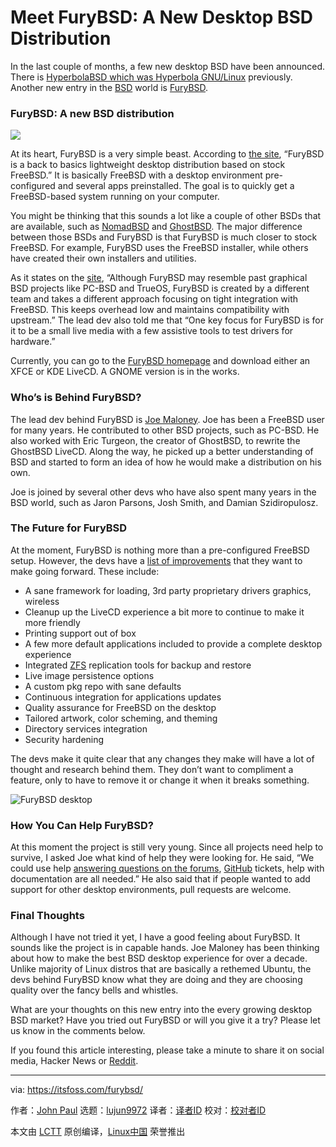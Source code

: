 [#]: collector: (lujun9972)
[#]: translator: ( )
[#]: reviewer: ( )
[#]: publisher: ( )
[#]: url: ( )
[#]: subject: (Meet FuryBSD: A New Desktop BSD Distribution)
[#]: via: (https://itsfoss.com/furybsd/)
[#]: author: (John Paul https://itsfoss.com/author/john/)

Meet FuryBSD: A New Desktop BSD Distribution
======

In the last couple of months, a few new desktop BSD have been announced. There is [HyperbolaBSD which was Hyperbola GNU/Linux][1] previously. Another new entry in the [BSD][2] world is [FuryBSD][3].

### FuryBSD: A new BSD distribution

![][4]

At its heart, FuryBSD is a very simple beast. According to [the site][5], “FuryBSD is a back to basics lightweight desktop distribution based on stock FreeBSD.” It is basically FreeBSD with a desktop environment pre-configured and several apps preinstalled. The goal is to quickly get a FreeBSD-based system running on your computer.

You might be thinking that this sounds a lot like a couple of other BSDs that are available, such as [NomadBSD][6] and [GhostBSD][7]. The major difference between those BSDs and FuryBSD is that FuryBSD is much closer to stock FreeBSD. For example, FuryBSD uses the FreeBSD installer, while others have created their own installers and utilities.

As it states on the [site][8], “Although FuryBSD may resemble past graphical BSD projects like PC-BSD and TrueOS, FuryBSD is created by a different team and takes a different approach focusing on tight integration with FreeBSD. This keeps overhead low and maintains compatibility with upstream.” The lead dev also told me that “One key focus for FuryBSD is for it to be a small live media with a few assistive tools to test drivers for hardware.”

Currently, you can go to the [FuryBSD homepage][3] and download either an XFCE or KDE LiveCD. A GNOME version is in the works.

### Who’s is Behind FuryBSD?

The lead dev behind FuryBSD is [Joe Maloney][9]. Joe has been a FreeBSD user for many years. He contributed to other BSD projects, such as PC-BSD. He also worked with Eric Turgeon, the creator of GhostBSD, to rewrite the GhostBSD LiveCD. Along the way, he picked up a better understanding of BSD and started to form an idea of how he would make a distribution on his own.

Joe is joined by several other devs who have also spent many years in the BSD world, such as Jaron Parsons, Josh Smith, and Damian Szidiropulosz.

### The Future for FuryBSD

At the moment, FuryBSD is nothing more than a pre-configured FreeBSD setup. However, the devs have a [list of improvements][5] that they want to make going forward. These include:

  * A sane framework for loading, 3rd party proprietary drivers graphics, wireless
  * Cleanup up the LiveCD experience a bit more to continue to make it more friendly
  * Printing support out of box
  * A few more default applications included to provide a complete desktop experience
  * Integrated [ZFS][10] replication tools for backup and restore
  * Live image persistence options
  * A custom pkg repo with sane defaults
  * Continuous integration for applications updates
  * Quality assurance for FreeBSD on the desktop
  * Tailored artwork, color scheming, and theming
  * Directory services integration
  * Security hardening



The devs make it quite clear that any changes they make will have a lot of thought and research behind them. They don’t want to compliment a feature, only to have to remove it or change it when it breaks something.

![FuryBSD desktop][11]

### How You Can Help FuryBSD?

At this moment the project is still very young. Since all projects need help to survive, I asked Joe what kind of help they were looking for. He said, “We could use help [answering questions on the forums][12], [GitHub][13] tickets, help with documentation are all needed.” He also said that if people wanted to add support for other desktop environments, pull requests are welcome.

### Final Thoughts

Although I have not tried it yet, I have a good feeling about FuryBSD. It sounds like the project is in capable hands. Joe Maloney has been thinking about how to make the best BSD desktop experience for over a decade. Unlike majority of Linux distros that are basically a rethemed Ubuntu, the devs behind FuryBSD know what they are doing and they are choosing quality over the fancy bells and whistles.

What are your thoughts on this new entry into the every growing desktop BSD market? Have you tried out FuryBSD or will you give it a try? Please let us know in the comments below.

If you found this article interesting, please take a minute to share it on social media, Hacker News or [Reddit][14].

--------------------------------------------------------------------------------

via: https://itsfoss.com/furybsd/

作者：[John Paul][a]
选题：[lujun9972][b]
译者：[译者ID](https://github.com/译者ID)
校对：[校对者ID](https://github.com/校对者ID)

本文由 [LCTT](https://github.com/LCTT/TranslateProject) 原创编译，[Linux中国](https://linux.cn/) 荣誉推出

[a]: https://itsfoss.com/author/john/
[b]: https://github.com/lujun9972
[1]: https://itsfoss.com/hyperbola-linux-bsd/
[2]: https://itsfoss.com/bsd/
[3]: https://www.furybsd.org/
[4]: https://i2.wp.com/itsfoss.com/wp-content/uploads/2020/01/fury-bsd.jpg?ssl=1
[5]: https://www.furybsd.org/manifesto/
[6]: https://itsfoss.com/nomadbsd/
[7]: https://ghostbsd.org/
[8]: https://www.furybsd.org/furybsd-video-overview-at-knoxbug/
[9]: https://github.com/pkgdemon
[10]: https://itsfoss.com/what-is-zfs/
[11]: https://i0.wp.com/itsfoss.com/wp-content/uploads/2020/01/FuryBSDS-desktop.jpg?resize=800%2C450&ssl=1
[12]: https://forums.furybsd.org/
[13]: https://github.com/furybsd
[14]: https://reddit.com/r/linuxusersgroup
